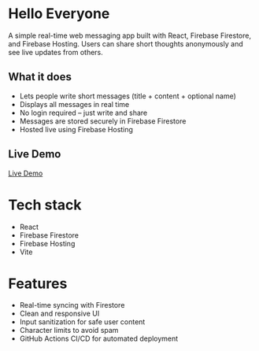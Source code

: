# Hello Everyone
A simple real-time web messaging app built with React, Firebase Firestore, and Firebase Hosting. Users can share short thoughts anonymously and see live updates from others.

## What it does
- Lets people write short messages (title + content + optional name)
- Displays all messages in real time
- No login required – just write and share
- Messages are stored securely in Firebase Firestore
- Hosted live using Firebase Hosting

## Live Demo
[Live Demo](https://hello-everyone-54e80.web.app/)

# Tech stack
- React
- Firebase Firestore
- Firebase Hosting
- Vite

# Features
- Real-time syncing with Firestore
- Clean and responsive UI
- Input sanitization for safe user content
- Character limits to avoid spam
- GitHub Actions CI/CD for automated deployment
